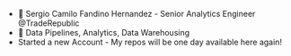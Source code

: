 - 👋 Sergio Camilo Fandino Hernandez - Senior Analytics Engineer @TradeRepublic
- 👀 Data Pipelines, Analytics, Data Warehousing 
- Started a new Account - My repos will be one day available here again! 
